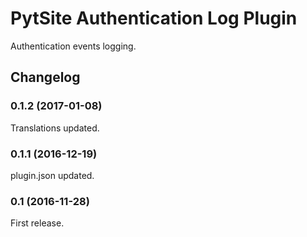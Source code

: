 # PytSite Authentication Log Plugin

Authentication events logging.


## Changelog

### 0.1.2 (2017-01-08)
Translations updated.

### 0.1.1 (2016-12-19)
plugin.json updated.

### 0.1 (2016-11-28)
First release.
